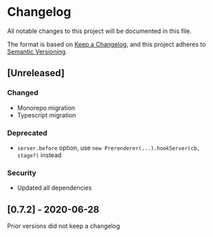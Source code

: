 # Changelog

All notable changes to this project will be documented in this file.

The format is based on [Keep a Changelog](https://keepachangelog.com/en/1.0.0/),
and this project adheres to [Semantic Versioning](https://semver.org/spec/v2.0.0.html).

## [Unreleased]

### Changed
- Monorepo migration
- Typescript migration

### Deprecated
- `server.before` option, use `new Prerenderer(...).hookServer(cb, stage?)` instead

### Security
- Updated all dependencies

## [0.7.2] - 2020-06-28

Prior versions did not keep a changelog
